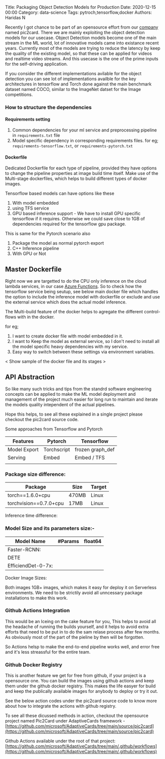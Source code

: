 Title: Packaging Object Detection Models for Production
Date: 2020-12-15  00:00
Category: data-science
Tags: pytroch,tensorflow,docker
Authors: Haridas N

Recently I got chance to be part of an opensource effort from our [company](Imaginea) named pic2card. There we are mainly exploiting the object detection models for our usecase. Object Detection models become one of the main stream in the ML world, lot of innovative models came into existance recent years. Currently most of the models are trying to reduce the latency by keep the quality of the existing model, so that these can be applied for videos and realtime video streams. And this usecase is the one of the prime inputs for the self-driving application.

If you consider the different implementations avilable for the object detection you can see lot of implementations availble for the key architectures in tensorflow and Torch done against the main benchmark dataset named COCO, similar to the ImageNet datset for the Image competitions.

### How to structure the dependencies

#### Requirements setting

1. Common dependencies for your ml service and preprocessing pipeline in `requirements.txt` file
2. Model specific dependency in corresponding requirements files. for eg; `requirements-tensorflow.txt`, or `requirements-pytorch.txt`

#### Dockerfile

Dedicated Dockerfile for each type of pipeline, provided they have options to change the pipeline properties at image build time itself. Make use of the Multi-stage dockerfiles, which helps to build different types of docker images.

Tensorflow based models can have options like these

1. With model embedded
2. using TFS service
3. GPU based inference support - We have to install GPU specific tensorflow if it requires. Otherwise we could save close to 1GB of dependencies required for the tensorflow gpu package.

This is same for the Pytorch scenario also

1. Package the model as normal pytorch export
2. C++ Inference pipeline
3. With GPU or Not

## Master Dockerfile

Right now we are targetted to do the CPU only inference on the cloud lambda services, in our case [Azure Functions](https://azure.microsoft.com/en-in/services/functions/). So to check how the tensorflow service being seutup, see below main docker file which handles the option to include the inference model with dockerfile or exclude and use the external service which does the actual model inference.

The Multi-build feature of the docker helps to agregate the different control-flows with in the docker.

for eg;

1. I want to create docker file with model embedded in it.
2. I want to Keep the model as external service, so I don't need to install all the model specific heavy dependencies with my service.
3. Easy way to switch between these settings via environment variables.

< Show sample of the docker file and its stages >

## API Abstraction

So like many such tricks and tips from the standrd software engineering concepts can be applied to make the ML model deployment and management of the project much easier for long run to maintain and iterate the models quality intependent of the actual pipelines.

Hope this helps, to see all these explained in a single project please checkout the pic2card source code.

Some approaches from Tensorflow and Pytorch


| Features | Pytorch | Tensorflow |
| - | - | - |
| Model Export | Torchscript | frozen graph_def |
| Serving | Embed | Embed / TFS |
|   |   |   |

### Package size difference:


| Package | Size | Target |
| - | - | - |
| torch==1.6.0+cpu | 470MB | Linux |
| torchvision==0.7.0+cpu | 17MB | Linux |

Inference time difference:

### Model Size and its parameters size:-


| Model Name | #Params | float64 |
| - | - | - |
| Faster-RCNN: |   |   |
| DETE |   |   |
| EfficiendDet-0-7x: |   |   |

Docker Image Sizes:

Both images 1GB+ images, which makes it easy for deploy it on Serverless environments. We need to be strictily avoid all unncessary package installations to make this work.

### Github Actions Integration

This would be an Iceing on the cake feature for you, This helps to avoid all the headache of running the builds yourself, and it helps to avoid extra efforts that need to be put in to do the sam relase process after few months. As obviously most of the part of the pieline by then will be forgotten.

So Actions helsp to make the end-to-end pipeline works well, and error free and it's less streassful for the entire team.

### Github Docker Registry

This is another feature we get for free from github, if your project is a opensource one. You can build the images using github actions and keep them under the github docker registry. This makes the life easyer for build and keep the publically available images for anybody to deploy or try it out.

See the below action codes under the pic2card source code to know more about how to integrate the actions with github registry.

To see all these dicussed methods in action, checkout the opensource project named Pic2Card under AdaptiveCards framework - [https://github.com/microsoft/AdaptiveCards/tree/main/source/pic2card](https://github.com/microsoft/AdaptiveCards/tree/main/source/pic2card)

Github Actions available under the root of that project: [https://github.com/microsoft/AdaptiveCards/tree/main/.github/workflows](https://github.com/microsoft/AdaptiveCards/tree/main/.github/workflows)
